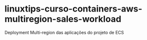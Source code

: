 # linuxtips-curso-containers-aws-multiregion-sales-workload
Deployment Multi-region das aplicações do projeto de ECS
